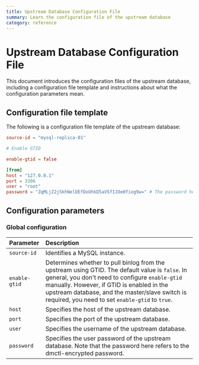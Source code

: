 ```yaml
---
title: Upstream Database Configuration File
summary: Learn the configuration file of the upstream database
category: reference
---
```


# Upstream Database Configuration File

This document introduces the configuration files of the upstream database, including a configuration file template and instructions about what the configuration parameters mean.

## Configuration file template

The following is a configuration file template of the upstream database:

```toml
source-id = "mysql-replica-01"

# Enable GTID

enable-gtid = false

[from]
host = "127.0.0.1"
port = 3306
user = "root"
password = "ZqMLjZ2j5khNelDEfDoUhkD5aV5fIJOe0fiog9w=" # The password here refers to the dmctl-encrypted password of the upstream MySQL user
```

## Configuration parameters

### Global configuration

| Parameter | Description |
| :------------ | :--------------------------------------- |
| `source-id` | Identifies a MySQL instance. |
| `enable-gtid` | Determines whether to pull binlog from the upstream using GTID. The default value is `false`. In general, you don't need to configure `enable-gtid` manually. However, if GTID is enabled in the upstream database, and the master/slave switch is required, you need to set `enable-gtid` to `true`. |
| `host` | Specifies the host of the upstream database. |
| `port` | Specifies the port of the upstream database. |
| `user` | Specifies the username of the upstream database. |
| `password` | Specifies the user password of the upstream database. Note that the password here refers to the dmctl-encrypted password. |
